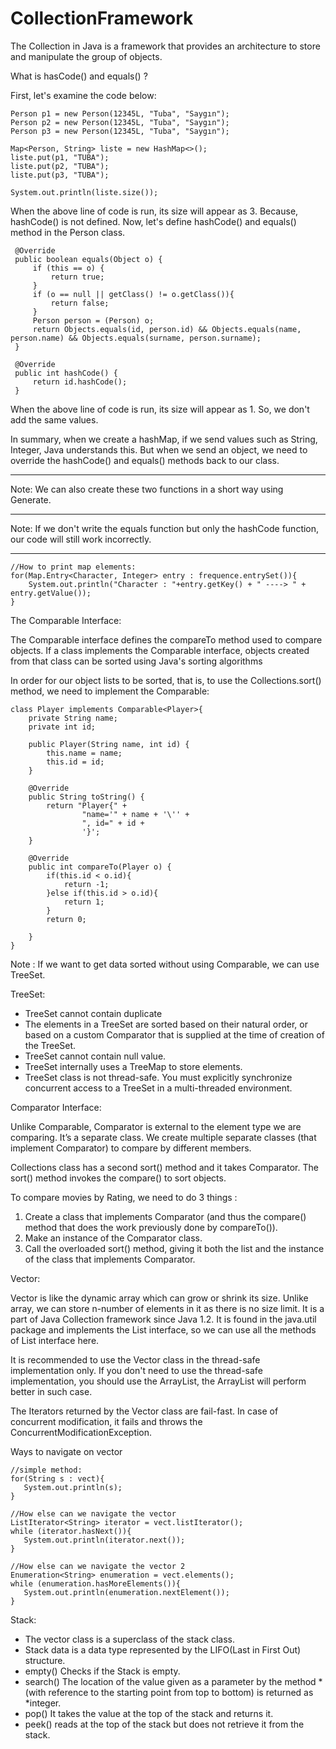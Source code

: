 # CollectionFramework
The Collection in Java is a framework that provides an architecture to store and manipulate the group of objects.


What is hasCode() and equals() ? 

First, let's examine the code below: 

    Person p1 = new Person(12345L, "Tuba", "Saygın");
    Person p2 = new Person(12345L, "Tuba", "Saygın");
    Person p3 = new Person(12345L, "Tuba", "Saygın");
    
    Map<Person, String> liste = new HashMap<>();
    liste.put(p1, "TUBA");
    liste.put(p2, "TUBA");
    liste.put(p3, "TUBA");
    
    System.out.println(liste.size());

When the above line of code is run, its size will appear as 3. Because, hashCode() is not defined. Now, let's define hashCode() and equals() method in the Person class.

     @Override
     public boolean equals(Object o) {
         if (this == o) {
             return true;
         }
         if (o == null || getClass() != o.getClass()){
             return false;
         }
         Person person = (Person) o;
         return Objects.equals(id, person.id) && Objects.equals(name, person.name) && Objects.equals(surname, person.surname);
     }
    
     @Override
     public int hashCode() {
         return id.hashCode();
     }

When the above line of code is run, its size will appear as 1. So, we don't add the same values. 

In summary, when we create a hashMap, if we send values such as String, Integer, Java understands this. But when we send an object, we need to override the hashCode() and equals() methods back to our class.

---

Note: We can also create these two functions in a short way using Generate.

---

Note: If we don't write the equals function but only the hashCode function, our code will still work incorrectly.

---

```
//How to print map elements:
for(Map.Entry<Character, Integer> entry : frequence.entrySet()){
	System.out.println("Character : "+entry.getKey() + " ----> " + entry.getValue());
}
```

The Comparable Interface:

The Comparable interface defines the compareTo method used to compare objects. If a class implements the Comparable interface, objects created from that class can be sorted using Java's sorting algorithms

In order for our object lists  to be sorted, that is, to use the Collections.sort() method, we need to implement the Comparable:

    class Player implements Comparable<Player>{
    	private String name;
    	private int id;
    
    	public Player(String name, int id) {
    		this.name = name;
    		this.id = id;
    	}
    
    	@Override
    	public String toString() {
    		return "Player{" +
    				"name='" + name + '\'' +
    				", id=" + id +
    				'}';
    	}
    
    	@Override
    	public int compareTo(Player o) {
    		if(this.id < o.id){
    			return -1;
    		}else if(this.id > o.id){
    			return 1;
    		}
    		return 0;
    
    	}
    }
    

Note : If we want to get data sorted without using Comparable, we can use TreeSet.

TreeSet:

- TreeSet cannot contain duplicate
- The elements in a TreeSet are sorted based on their natural order, or based on a custom Comparator that is supplied at the time of creation of the TreeSet.
- TreeSet cannot contain null value.
- TreeSet internally uses a TreeMap to store elements.
- TreeSet class is not thread-safe. You must explicitly synchronize concurrent access to a TreeSet in a multi-threaded environment.

Comparator Interface:

Unlike Comparable, Comparator is external to the element type we are comparing. It’s a separate class. We create multiple separate classes (that implement Comparator) to compare by different members.

Collections class has a second sort() method and it takes Comparator. The sort() method invokes the compare() to sort objects.

To compare movies by Rating, we need to do 3 things : 

1. Create a class that implements Comparator (and thus the compare() method that does the work previously done by compareTo()).
2. Make an instance of the Comparator class.
3. Call the overloaded sort() method, giving it both the list and the instance of the class that implements Comparator.

Vector:

Vector is like the dynamic array which can grow or shrink its size. Unlike array, we can store n-number of elements in it as there is no size limit. It is a part of Java Collection framework since Java 1.2. It is found in the java.util package and implements the List interface, so we can use all the methods of List interface here.

It is recommended to use the Vector class in the thread-safe implementation only. If you don't need to use the thread-safe implementation, you should use the ArrayList, the ArrayList will perform better in such case.

The Iterators returned by the Vector class are fail-fast. In case of concurrent modification, it fails and throws the ConcurrentModificationException.

Ways to navigate on vector

    //simple method:
    for(String s : vect){
       System.out.println(s);
    }
    
    //How else can we navigate the vector
    ListIterator<String> iterator = vect.listIterator();
    while (iterator.hasNext()){
       System.out.println(iterator.next());
    }
    
    //How else can we navigate the vector 2
    Enumeration<String> enumeration = vect.elements();
    while (enumeration.hasMoreElements()){
       System.out.println(enumeration.nextElement());
    }



Stack:

- The vector class is a superclass of the stack class. 
- Stack data is a data type represented by the LIFO(Last in First Out) structure.
- empty() Checks if the Stack is empty.
- search() The location of the value given as a parameter by the method * (with reference to the starting point from top to bottom) is returned as *integer.
- pop() It takes the value at the top of the stack and returns it.
- peek() reads at the top of the stack but does not retrieve it from the stack.


